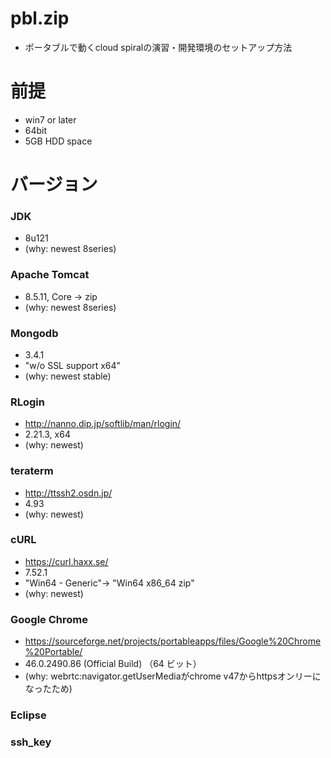 # pbl.zip
- ポータブルで動くcloud spiralの演習・開発環境のセットアップ方法

# 前提
- win7 or later
- 64bit
- 5GB HDD space

# バージョン
### JDK
- 8u121
- (why: newest 8series)

### Apache Tomcat
- 8.5.11, Core → zip
- (why: newest 8series)

### Mongodb
- 3.4.1
- "w/o SSL support x64"
- (why: newest stable)

### RLogin
- http://nanno.dip.jp/softlib/man/rlogin/
- 2.21.3, x64
- (why: newest)

### teraterm
- http://ttssh2.osdn.jp/
- 4.93
- (why: newest)

### cURL
- https://curl.haxx.se/
- 7.52.1
- "Win64 - Generic"→ "Win64 x86_64 zip"
- (why: newest)

### Google Chrome
- https://sourceforge.net/projects/portableapps/files/Google%20Chrome%20Portable/
- 46.0.2490.86 (Official Build) （64 ビット）
- (why: webrtc:navigator.getUserMediaがchrome v47からhttpsオンリーになったため)

### Eclipse
### ssh_key